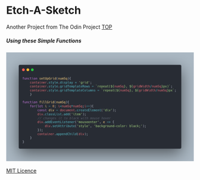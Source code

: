 # Etch-A-Sketch

Another Project from The Odin Project [TOP](https://www.theodinproject.com/)

##### Using these Simple Functions
![func](func.png)

[MIT Licence](https://github.com/AnimeshRy/etch-a-sketch/blob/master/LICENSE)